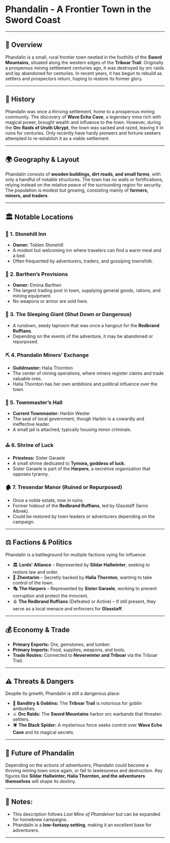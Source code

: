 # **Phandalin - A Frontier Town in the Sword Coast**

---

## 📍 **Overview**
Phandalin is a small, rural frontier town nestled in the foothills of the **Sword Mountains**, situated along the western edges of the **Triboar Trail**. Originally a prosperous mining settlement centuries ago, it was destroyed by orc raids and lay abandoned for centuries. In recent years, it has begun to rebuild as settlers and prospectors return, hoping to restore its former glory.

---

## 📜 **History**
Phandalin was once a thriving settlement, home to a prosperous mining community. The discovery of **Wave Echo Cave**, a legendary mine rich with magical power, brought wealth and influence to the town. However, during the **Orc Raids of Uruth Ukrypt**, the town was sacked and razed, leaving it in ruins for centuries. Only recently have hardy pioneers and fortune seekers attempted to re-establish it as a viable settlement.

---

## 🌍 **Geography & Layout**
Phandalin consists of **wooden buildings, dirt roads, and small farms**, with only a handful of notable structures. The town has no walls or fortifications, relying instead on the relative peace of the surrounding region for security. The population is modest but growing, consisting mainly of **farmers, miners, and traders**.

---

## 🏛️ **Notable Locations**

### 🏨 **1. Stonehill Inn**
- **Owner:** Toblen Stonehill
- A modest but welcoming inn where travelers can find a warm meal and a bed.
- Often frequented by adventurers, traders, and gossiping townsfolk.

### 🏪 **2. Barthen’s Provisions**
- **Owner:** Elmina Barthen
- The largest trading post in town, supplying general goods, rations, and mining equipment.
- No weapons or armor are sold here.

### 🍺 **3. The Sleeping Giant (Shut Down or Dangerous)**
- A rundown, seedy taproom that was once a hangout for the **Redbrand Ruffians**.
- Depending on the events of the adventure, it may be abandoned or repurposed.

### ⛏️ **4. Phandalin Miners' Exchange**
- **Guildmaster:** Halia Thornton
- The center of mining operations, where miners register claims and trade valuable ores.
- Halia Thornton has her own ambitions and political influence over the town.

### 🏰 **5. Townmaster’s Hall**
- **Current Townmaster:** Harbin Wester
- The seat of local government, though Harbin is a cowardly and ineffective leader.
- A small jail is attached, typically housing minor criminals.

### ⛪ **6. Shrine of Luck**
- **Priestess:** Sister Garaele
- A small shrine dedicated to **Tymora, goddess of luck**.
- Sister Garaele is part of the **Harpers**, a secretive organization that opposes tyranny.

### 🏚️ **7. Tresendar Manor (Ruined or Repurposed)**
- Once a noble estate, now in ruins.
- Former hideout of the **Redbrand Ruffians**, led by Glasstaff (Iarno Albrek).
- Could be restored by town leaders or adventurers depending on the campaign.

---

## ⚖️ **Factions & Politics**
Phandalin is a battleground for multiple factions vying for influence:

- 🏛️ **Lords' Alliance** – Represented by **Sildar Hallwinter**, seeking to restore law and order.
- 🐍 **Zhentarim** – Secretly backed by **Halia Thornton**, wanting to take control of the town.
- 🎭 **The Harpers** – Represented by **Sister Garaele**, working to prevent corruption and protect the innocent.
- 🩸 **The Redbrand Ruffians** (Defeated or Active) – If still present, they serve as a local menace and enforcers for **Glasstaff**.

---

## 💰 **Economy & Trade**
- **Primary Exports:** Ore, gemstones, and lumber.
- **Primary Imports:** Food, supplies, weapons, and tools.
- **Trade Routes:** Connected to **Neverwinter and Triboar** via the Triboar Trail.

---

## ⚠️ **Threats & Dangers**
Despite its growth, Phandalin is still a dangerous place:
- 🏹 **Banditry & Goblins:** The **Triboar Trail** is notorious for goblin ambushes.
- ⚔️ **Orc Raids:** The **Sword Mountains** harbor orc warbands that threaten settlers.
- 🕷️ **The Black Spider:** A mysterious force seeks control over **Wave Echo Cave** and its magical secrets.

---

## 🔮 **Future of Phandalin**
Depending on the actions of adventurers, Phandalin could become a thriving mining town once again, or fall to lawlessness and destruction. Key figures like **Sildar Hallwinter, Halia Thornton, and the adventurers themselves** will shape its destiny.

---

## 📌 **Notes:**
- This description follows *Lost Mine of Phandelver* but can be expanded for homebrew campaigns.
- Phandalin is a **low-fantasy setting**, making it an excellent base for adventurers.

---
